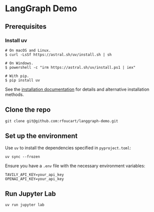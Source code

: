 # LangGraph Demo

## Prerequisites
### Install uv
```warp-runnable-command
# On macOS and Linux.
$ curl -LsSf https://astral.sh/uv/install.sh | sh

# On Windows.
$ powershell -c "irm https://astral.sh/uv/install.ps1 | iex"

# With pip.
$ pip install uv
```
See the [<u>installation documentation</u>](https://docs.astral.sh/uv/getting-started/installation/) for details and
alternative installation methods.


## Clone the repo
```warp-runnable-command
git clone git@github.com:rfoucart/langgraph-demo.git
```

## Set up the environment
Use `uv` to install the dependencies specified in `pyproject.toml`:
```warp-runnable-command
uv sync --frozen
```
Ensure you have a `.env` file with the necessary environment variables:
```dotenv
TAVILY_API_KEY=your_api_key
OPENAI_API_KEY=your_api_key
```

## Run Jupyter Lab
```warp-runnable-command
uv run jupyter lab
```
